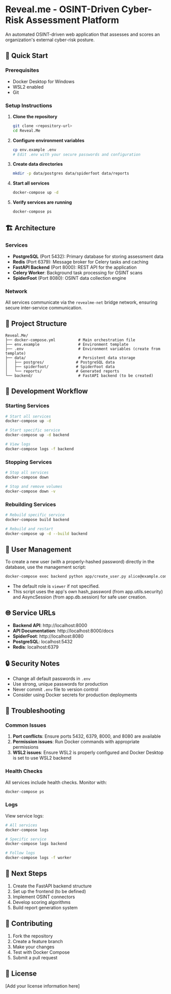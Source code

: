 # Reveal.me - OSINT-Driven Cyber-Risk Assessment Platform

An automated OSINT-driven web application that assesses and scores an organization's external cyber-risk posture.

## 🚀 Quick Start

### Prerequisites

- Docker Desktop for Windows
- WSL2 enabled
- Git

### Setup Instructions

1. **Clone the repository**
   ```bash
   git clone <repository-url>
   cd Reveal.Me
   ```

2. **Configure environment variables**
   ```bash
   cp env.example .env
   # Edit .env with your secure passwords and configuration
   ```

3. **Create data directories**
   ```bash
   mkdir -p data/postgres data/spiderfoot data/reports
   ```

4. **Start all services**
   ```bash
   docker-compose up -d
   ```

5. **Verify services are running**
   ```bash
   docker-compose ps
   ```

## 🏗️ Architecture

### Services

- **PostgreSQL** (Port 5432): Primary database for storing assessment data
- **Redis** (Port 6379): Message broker for Celery tasks and caching
- **FastAPI Backend** (Port 8000): REST API for the application
- **Celery Worker**: Background task processing for OSINT scans
- **SpiderFoot** (Port 8080): OSINT data collection engine

### Network

All services communicate via the `revealme-net` bridge network, ensuring secure inter-service communication.

## 📁 Project Structure

```
Reveal.Me/
├── docker-compose.yml          # Main orchestration file
├── env.example                 # Environment template
├── .env                        # Environment variables (create from template)
├── data/                       # Persistent data storage
│   ├── postgres/              # PostgreSQL data
│   ├── spiderfoot/            # SpiderFoot data
│   └── reports/               # Generated reports
└── backend/                    # FastAPI backend (to be created)
```

## 🔧 Development Workflow

### Starting Services
```bash
# Start all services
docker-compose up -d

# Start specific service
docker-compose up -d backend

# View logs
docker-compose logs -f backend
```

### Stopping Services
```bash
# Stop all services
docker-compose down

# Stop and remove volumes
docker-compose down -v
```

### Rebuilding Services
```bash
# Rebuild specific service
docker-compose build backend

# Rebuild and restart
docker-compose up -d --build backend
```

## 👤 User Management

To create a new user (with a properly-hashed password) directly in the database, use the management script:

```bash
docker-compose exec backend python app/create_user.py alice@example.com "P@ssw0rd!" --role admin
```

- The default role is `viewer` if not specified.
- This script uses the app's own hash_password (from app.utils.security) and AsyncSession (from app.db.session) for safe user creation.

## 🌐 Service URLs

- **Backend API**: http://localhost:8000
- **API Documentation**: http://localhost:8000/docs
- **SpiderFoot**: http://localhost:8080
- **PostgreSQL**: localhost:5432
- **Redis**: localhost:6379

## 🔒 Security Notes

- Change all default passwords in `.env`
- Use strong, unique passwords for production
- Never commit `.env` file to version control
- Consider using Docker secrets for production deployments

## 🐛 Troubleshooting

### Common Issues

1. **Port conflicts**: Ensure ports 5432, 6379, 8000, and 8080 are available
2. **Permission issues**: Run Docker commands with appropriate permissions
3. **WSL2 issues**: Ensure WSL2 is properly configured and Docker Desktop is set to use WSL2 backend

### Health Checks

All services include health checks. Monitor with:
```bash
docker-compose ps
```

### Logs

View service logs:
```bash
# All services
docker-compose logs

# Specific service
docker-compose logs backend

# Follow logs
docker-compose logs -f worker
```

## 📝 Next Steps

1. Create the FastAPI backend structure
2. Set up the frontend (to be defined)
3. Implement OSINT connectors
4. Develop scoring algorithms
5. Build report generation system

## 🤝 Contributing

1. Fork the repository
2. Create a feature branch
3. Make your changes
4. Test with Docker Compose
5. Submit a pull request

## 📄 License

[Add your license information here] 